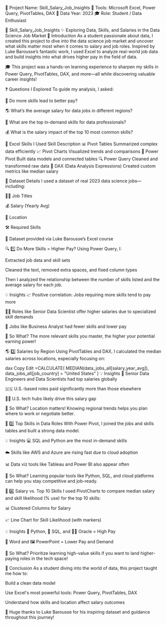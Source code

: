 🔗 Project Name: Skill_Salary_Job_Insights
🔧 Tools: Microsoft Excel, Power Query, PivotTables, DAX
📅 Data Year: 2023
🎓 Role: Student / Data Enthusiast


📘 Skill_Salary_Job_Insights
✨ Exploring Data, Skills, and Salaries in the Data Science Job Market
👋 Introduction
As a student passionate about data, I created this project to dive into the data science job market and uncover what skills matter most when it comes to salary and job roles. Inspired by Luke Barousse’s fantastic work, I used Excel to analyze real-world job data and build insights into what drives higher pay in the field of data.

🎓 This project was a hands-on learning experience to sharpen my skills in Power Query, PivotTables, DAX, and more—all while discovering valuable career insights!

❓ Questions I Explored
To guide my analysis, I asked:

💼 Do more skills lead to better pay?

🌎 What’s the average salary for data jobs in different regions?

🧠 What are the top in-demand skills for data professionals?

💰 What is the salary impact of the top 10 most common skills?

🧰 Excel Skills I Used
Skill	Description
📊 Pivot Tables	Summarized complex data efficiently
📈 Pivot Charts	Visualized trends and comparisons
💪 Power Pivot	Built data models and connected tables
🔍 Power Query	Cleaned and transformed raw data
🧮 DAX (Data Analysis Expressions)	Created custom metrics like median salary

📂 Dataset Details
I used a dataset of real 2023 data science jobs—including:

👨‍💼 Job Titles

💰 Salary (Yearly Avg)

📍 Location

🛠️ Required Skills

🔗 Dataset provided via Luke Barousse’s Excel course

🔍 1️⃣ Do More Skills = Higher Pay?
Using Power Query, I:

Extracted job data and skill sets

Cleaned the text, removed extra spaces, and fixed column types

Then I analyzed the relationship between the number of skills listed and the average salary for each job.

💡 Insights
📈 Positive correlation: Jobs requiring more skills tend to pay more

👨‍🔬 Roles like Senior Data Scientist offer higher salaries due to specialized skill demands

🧾 Jobs like Business Analyst had fewer skills and lower pay

🤔 So What?
The more relevant skills you master, the higher your potential earning power!

🌎 2️⃣ Salaries by Region
Using PivotTables and DAX, I calculated the median salaries across locations, especially focusing on:

dax
Copy
Edit
=CALCULATE(
    MEDIAN(data_jobs_all[salary_year_avg]),
    data_jobs_all[job_country] = "United States"
)
💡 Insights
💼 Senior Data Engineers and Data Scientists had top salaries globally

🇺🇸 U.S.-based roles paid significantly more than those elsewhere

🧑‍💻 U.S. tech hubs likely drive this salary gap

🤔 So What?
Location matters! Knowing regional trends helps you plan where to work or negotiate better.

🧠 3️⃣ Top Skills in Data Roles
With Power Pivot, I joined the jobs and skills tables and built a strong data model.

💡 Insights
💻 SQL and Python are the most in-demand skills

☁️ Skills like AWS and Azure are rising fast due to cloud adoption

📊 Data viz tools like Tableau and Power BI also appear often

🤔 So What?
Learning popular tools like Python, SQL, and cloud platforms can help you stay competitive and job-ready.

💸 4️⃣ Salary vs. Top 10 Skills
I used PivotCharts to compare median salary and skill likelihood (% use) for the top 10 skills:

📊 Clustered Columns for Salary

📈 Line Chart for Skill Likelihood (with markers)

💡 Insights
🐍 Python, 🧮 SQL, and 🧑‍💼 Oracle = High Pay

📄 Word and 🖼️ PowerPoint = Lower Pay and Demand

🤔 So What?
Prioritize learning high-value skills if you want to land higher-paying roles in the tech space!

🧾 Conclusion
As a student diving into the world of data, this project taught me how to:

Build a clean data model

Use Excel's most powerful tools: Power Query, PivotTables, DAX

Understand how skills and location affect salary outcomes

🙏 Huge thanks to Luke Barousse for his inspiring dataset and guidance throughout this journey!

